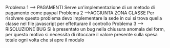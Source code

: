 Problema 1 --> PAGAMENTI
    Serve un'implementazione di un metodo di pagamento come paypal
Problema 2 -->AGGIUNTA ZONA CLASSE
    Per risolvere questo problema devo implementare 
    la sede in cui si trova quella classe nel file javascript per effetturare il controllo
Problema 3 --> RISOLUZIONE BUG
    Si è presentato un bug nella chiusura anomala del form, per questo motivo si necessita di ritoccare il valore presente sulla spesa totale ogni volta che si apre il modulo